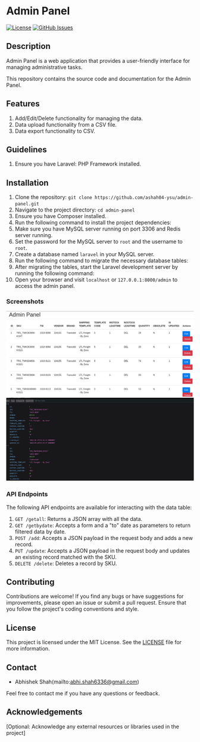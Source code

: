 # Admin Panel

[![License](https://img.shields.io/badge/license-MIT-blue.svg)](https://github.com/ashah04-ysu/admin-panel/blob/master/LICENSE)
[![GitHub Issues](https://img.shields.io/github/issues/ashah04-ysu/admin-panel)](https://github.com/ashah04-ysu/admin-panel/issues)

## Description
Admin Panel is a web application that provides a user-friendly interface for managing administrative tasks.

This repository contains the source code and documentation for the Admin Panel.

## Features
1. Add/Edit/Delete functionality for managing the data.
2. Data upload functionality from a CSV file.
3. Data export functionality to CSV.

## Guidelines
1. Ensure you have Laravel: PHP Framework installed.

## Installation
1. Clone the repository: `git clone https://github.com/ashah04-ysu/admin-panel.git`
2. Navigate to the project directory: `cd admin-panel`
3. Ensure you have Composer installed.
4. Run the following command to install the project dependencies:
5. Make sure you have MySQL server running on port 3306 and Redis server running.
6. Set the password for the MySQL server to `root` and the username to `root`.
7. Create a database named `laravel` in your MySQL server.
8. Run the following command to migrate the necessary database tables:
9. After migrating the tables, start the Laravel development server by running the following command:
10. Open your browser and visit `localhost` or `127.0.0.1:8000/admin` to access the admin panel.

### Screenshots
![Admin Panel Screenshot 1](screenshots/screenshot1.png)
![Admin Panel Screenshot 2](screenshots/screenshot2.png)

### API Endpoints
The following API endpoints are available for interacting with the data table:

1. `GET /getall`: Returns a JSON array with all the data.
2. `GET /getbydate`: Accepts a form and a "to" date as parameters to return filtered data by date.
3. `POST /add`: Accepts a JSON payload in the request body and adds a new record.
4. `PUT /update`: Accepts a JSON payload in the request body and updates an existing record matched with the SKU.
5. `DELETE /delete`: Deletes a record by SKU.

## Contributing
Contributions are welcome! If you find any bugs or have suggestions for improvements, please open an issue or submit a pull request. Ensure that you follow the project's coding conventions and style.

## License
This project is licensed under the MIT License. See the [LICENSE](LICENSE) file for more information.

## Contact
- Abhishek Shah(mailto:abhi.shah6336@gmail.com)

Feel free to contact me if you have any questions or feedback.

## Acknowledgements
[Optional: Acknowledge any external resources or libraries used in the project]
